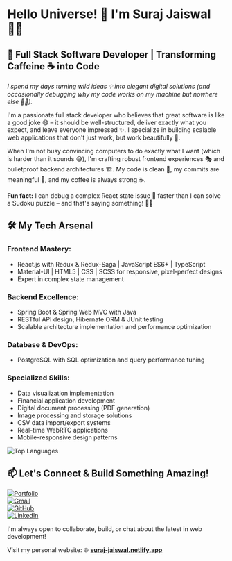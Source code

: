 # Hello Universe! 🌟 I'm Suraj Jaiswal 👨‍💻

## 🚀 Full Stack Software Developer | Transforming Caffeine ☕ into Code

*I spend my days turning wild ideas 💡 into elegant digital solutions (and occasionally debugging why my code works on my machine but nowhere else 🤷‍♂️).*

I'm a passionate full stack developer who believes that great software is like a good joke 😄 – it should be well-structured, deliver exactly what you expect, and leave everyone impressed ✨. I specialize in building scalable web applications that don't just work, but work beautifully 🎨.

When I'm not busy convincing computers to do exactly what I want (which is harder than it sounds 😅), I'm crafting robust frontend experiences 🎭 and bulletproof backend architectures 🏗️. My code is clean 🧹, my commits are meaningful 📝, and my coffee is always strong ☕.

**Fun fact:** I can debug a complex React state issue 🐛 faster than I can solve a Sudoku puzzle – and that's saying something! 🧩✨

## 🛠️ My Tech Arsenal

### Frontend Mastery:
- React.js with Redux & Redux-Saga | JavaScript ES6+ | TypeScript
- Material-UI | HTML5 | CSS | SCSS for responsive, pixel-perfect designs
- Expert in complex state management

### Backend Excellence:
- Spring Boot & Spring Web MVC with Java
- RESTful API design, Hibernate ORM & JUnit testing
- Scalable architecture implementation and performance optimization

### Database & DevOps:
- PostgreSQL with SQL optimization and query performance tuning

### Specialized Skills:
- Data visualization implementation
- Financial application development
- Digital document processing (PDF generation)
- Image processing and storage solutions
- CSV data import/export systems
- Real-time WebRTC applications
- Mobile-responsive design patterns

![Top Languages](https://github-readme-stats.vercel.app/api/top-langs/?username=Suraj-Builds&layout=compact&theme=tokyonight&hide_border=true)

## 📫 Let's Connect & Build Something Amazing!
<p>
  <a href="https://suraj-jaiswal.netlify.app" target="_blank">
    <img src="https://img.shields.io/badge/Portfolio-Suraj--Jaiswal.netlify.app-orange?style=for-the-badge&logo=google-chrome&logoColor=white" alt="Portfolio" />
  </a>
  <br>
  <a href="mailto:Build.Suraj@gmail.com" target="_blank" rel="noopener noreferrer">
    <img src="https://img.shields.io/badge/Gmail-Build.Suraj@gmail.com-red?style=for-the-badge&logo=gmail&logoColor=white" alt="Gmail" />
  </a>
  <br>
  <a href="https://github.com/Suraj-Builds" target="_blank" rel="noopener noreferrer">
    <img src="https://img.shields.io/badge/GitHub-Suraj--Builds-181717?style=for-the-badge&logo=github&logoColor=white" alt="GitHub" />
  </a>
  <br>
  <a href="https://linkedin.com/in/suraj-jaiswal-6a84011b1" target="_blank" rel="noopener noreferrer">
    <img src="https://img.shields.io/badge/LinkedIn-Connect-blue?style=for-the-badge&logo=linkedin&logoColor=white" alt="LinkedIn" />
  </a>
</p>

I'm always open to collaborate, build, or chat about the latest in web development!

Visit my personal website:
🌐 **[suraj-jaiswal.netlify.app](https://suraj-jaiswal.netlify.app)**
